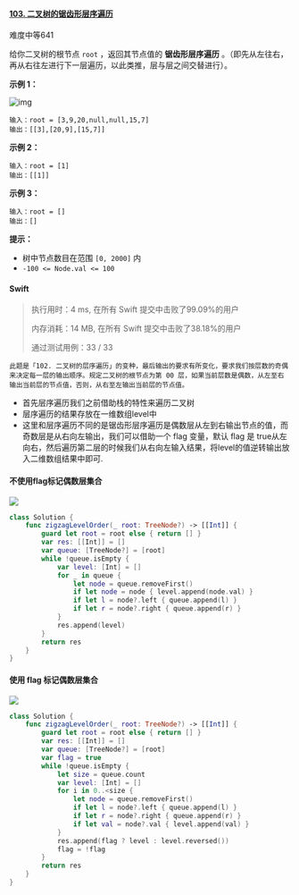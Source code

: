 #### [103. 二叉树的锯齿形层序遍历](https://leetcode.cn/problems/binary-tree-zigzag-level-order-traversal/)

难度中等641

给你二叉树的根节点 `root` ，返回其节点值的 **锯齿形层序遍历** 。（即先从左往右，再从右往左进行下一层遍历，以此类推，层与层之间交替进行）。

 

**示例 1：**

![img](https://assets.leetcode.com/uploads/2021/02/19/tree1.jpg)

```
输入：root = [3,9,20,null,null,15,7]
输出：[[3],[20,9],[15,7]]
```

**示例 2：**

```
输入：root = [1]
输出：[[1]]
```

**示例 3：**

```
输入：root = []
输出：[]
```

 

**提示：**

- 树中节点数目在范围 `[0, 2000]` 内
- `-100 <= Node.val <= 100`



#### Swift

> 执行用时：4 ms, 在所有 Swift 提交中击败了99.09%的用户
>
> 内存消耗：14 MB, 在所有 Swift 提交中击败了38.18%的用户
>
> 通过测试用例：33 / 33

`此题是「102. 二叉树的层序遍历」的变种，最后输出的要求有所变化，要求我们按层数的奇偶来决定每一层的输出顺序。规定二叉树的根节点为第 00 层，如果当前层数是偶数，从左至右输出当前层的节点值，否则，从右至左输出当前层的节点值。`

- 首先层序遍历我们之前借助栈的特性来遍历二叉树
- 层序遍历的结果存放在一维数组level中
- 这里和层序遍历不同的是锯齿形层序遍历是偶数层从左到右输出节点的值，而奇数层是从右向左输出，我们可以借助一个 flag 变量，默认 flag 是 true从左向右，然后遍历第二层的时候我们从右向左输入结果，将level的值逆转输出放入二维数组结果中即可.
#### 不使用flag标记偶数层集合
![](https://tva1.sinaimg.cn/large/e6c9d24ely1h2p0vy19obj214s0cqwfe.jpg)
```swift
class Solution {
    func zigzagLevelOrder(_ root: TreeNode?) -> [[Int]] {
        guard let root = root else { return [] }
        var res: [[Int]] = []
        var queue: [TreeNode?] = [root]
        while !queue.isEmpty {
            var level: [Int] = []
            for _ in queue {
                let node = queue.removeFirst()
                if let node = node { level.append(node.val) }
                if let l = node?.left { queue.append(l) }
                if let r = node?.right { queue.append(r) }
            }
            res.append(level)
        }
        return res
    }
}
```


#### 使用 flag 标记偶数层集合
![](https://tva1.sinaimg.cn/large/e6c9d24ely1h2p0uz566hj213y0bwt9i.jpg)
```swift
class Solution {
    func zigzagLevelOrder(_ root: TreeNode?) -> [[Int]] {
        guard let root = root else { return [] }
        var res: [[Int]] = []
        var queue: [TreeNode?] = [root]
        var flag = true
        while !queue.isEmpty {
            let size = queue.count
            var level: [Int] = []
            for i in 0..<size {
                let node = queue.removeFirst()
                if let l = node?.left { queue.append(l) }
                if let r = node?.right { queue.append(r) }
                if let val = node?.val { level.append(val) }
            }
            res.append(flag ? level : level.reversed())
            flag = !flag
        }
        return res
    }
}
```

